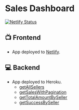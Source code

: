 # Sales Dashboard
[![Netlify Status](https://api.netlify.com/api/v1/badges/ba365ac4-d66f-41a2-a44d-ddf9d3621a65/deploy-status)](https://app.netlify.com/sites/julianocanuto-sales-dashboard/deploys)

## :tv: Frontend
- App deployed to [Netlify](https://julianocanuto-sales-management-system.netlify.app/).

## :computer: Backend
- App deployed to Heroku.
  - [getAllSellers](https://julianocanuto-sales-management.herokuapp.com/sellers)
  - [getSalesWithPagination](https://julianocanuto-sales-management.herokuapp.com/sales?page=8&size=5&sort=date,desc)
  - [getTotalAmountBySeller](https://julianocanuto-sales-management.herokuapp.com/sales/amount-by-seller)
  - [getSuccessBySeller](https://julianocanuto-sales-management.herokuapp.com/sales/success-by-seller)